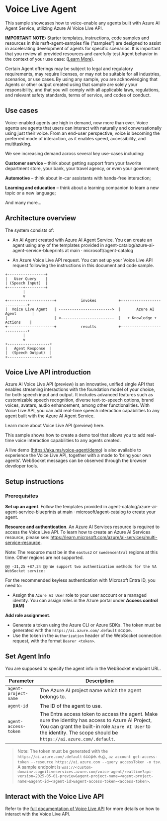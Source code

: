 # Voice Live Agent

This sample showcases how to voice-enable any agents built with Azure AI Agent Service, utilizing Azure AI Voice Live API.  

**IMPORTANT NOTE:** Starter templates, instructions, code samples and resources in this msft-agent-samples file (“samples”) are designed to assist in accelerating development of agents for specific scenarios. It is important that you review all provided resources and carefully test Agent behavior in the context of your use case: ([Learn More](https://learn.microsoft.com/en-us/legal/cognitive-services/agents/transparency-note?context=%2Fazure%2Fai-services%2Fagents%2Fcontext%2Fcontext)). 

Certain Agent offerings may be subject to legal and regulatory requirements, may require licenses, or may not be suitable for all industries, scenarios, or use cases. By using any sample, you are acknowledging that Agents or other output created using that sample are solely your responsibility, and that you will comply with all applicable laws, regulations, and relevant safety standards, terms of service, and codes of conduct.  

## Use cases

Voice-enabled agents are high in demand, now more than ever. Voice agents are agents that users can interact with naturally and conversationally using just their voice. From an end-user perspective, voice is becoming the preferred mode of interaction, as it enables speed, accessibility, and multitasking.  

We see increasing demand across several key use-cases including:

**Customer service** – think about getting support from your favorite department store, your bank, your travel agency, or even your government;  

**Automotive** – think about in-car assistants with hands-free interaction;

**Learning and education** – think about a learning companion to learn a new topic or a new language;

And many more…

## Architecture overview

The system consists of:

- An AI Agent created with Azure AI Agent Service. You can create an agent using any of the templates provided in agent-catalog/azure-ai-agent-service-blueprints at main · microsoft/agent-catalog

- An Azure Voice Live API request. You can set up your Voice Live API request following the instructions in this document and code sample.  

```text
+-----------------+                          
|   User Query    |                          
| (Speech Input)  |                          
+-------+---------+                          
        |                                   
        v                                   
+---------------------+           invokes          +----------------------------+ 
|  Voice Live Agent   | ------------------------>  |       Azure AI Agent       | 
|                     | <------------------------  |   + Knowledge + Actions    | 
+---------------------+           results          +----------------------------+ 
        |                                   
        v                                   
+-------------------+            
|   Agent Response  |            
|  (Speech Output)  |            
+-------------------+             
```

## Voice Live API introduction  

Azure AI Voice Live API (preview) is an innovative, unified single API that enables streaming interactions with the foundation model of your choice, for both speech input and output. It includes advanced features such as customizable speech recognition, diverse text-to-speech options, brand voices, avatars, audio enhancement, among other functionalities. With Voice Live API, you can add real-time speech interaction capabilities to any agent built with the Azure AI Agent Service.

Learn more about Voice Live API (preview) here.

This sample shows how to create a demo tool that allows you to add real-time voice interaction capabilities to any agents created.

A live demo (<https://aka.ms/voice-agent/demo>) is also available to experience the Voice Live API, together with a mode to ‘bring your own agents’. WebSocket messages can be observed through the browser developer tools.

## Setup instructions

### Prerequisites

**Set up an agent**. Follow the templates provided in agent-catalog/azure-ai-agent-service-blueprints at main · microsoft/agent-catalog to create your agent.

**Resource and authentication**. An Azure AI Services resource is required to access the Voice Live API. To learn how to create an Azure AI Services resource, please see: <https://learn.microsoft.com/azure/ai-services/multi-service-resource>.

Note: The resource must be in the `eastus2` or `swedencentral` regions at this time. Other regions are not supported.

	@@ -31,25 +87,24 @@ We support two authentication methods for the VA WebSocket service:

For the recommended keyless authentication with Microsoft Entra ID, you need to:

- Assign the `Azure AI User` role to your user account or a managed identity. You can assign roles in the Azure portal under **Access control (IAM)** 

**Add role assignment**.
- Generate a token using the Azure CLI or Azure SDKs. The token must be generated with the `https://ai.azure.com/.default` scope.
- Use the token in the `Authorization` header of the WebSocket connection request, with the format `Bearer <token>`.

## Set Agent Info

You are supposed to specify the agent info in the WebSocket endpoint URL.

| Parameter            | Description                                                                                                                                                                                                                   |
| -------------------- | ----------------------------------------------------------------------------------------------------------------------------------------------------------------------------------------------------------------------------- |
| `agent-project-name` | The Azure AI project name which the agent belongs to.                                                                                                                                                                         |
| `agent-id`           | The ID of the agent to use.                                                                                                                                                                                                   |
| `agent-access-token` | The Entra access token to access the agent. Make sure the identity has access to Azure AI Project, You can grant the built-in role `Azure AI User` to the identity. The scope should be `https://ai.azure.com/.default`. |

> Note: The token must be generated with the `https://ai.azure.com/.default` scope. e.g., `az account get-access-token --resource https://ai.azure.com --query accessToken -o tsv`.
A sample endpoint is `wss://<custom-domain>.cognitiveservices.azure.com/voice-agent/realtime?api-version=2025-05-01-preview&agent-project-name=<agent-project-name>&agent-id=<agent-id>&agent-access-token=<access-token>`.

## Interact with the Voice Live API

Refer to the [full documentation of Voice Live API](https://learn.microsoft.com/en-us/azure/ai-services/<placeholder>) for more details on how to interact with the Voice Live API.
